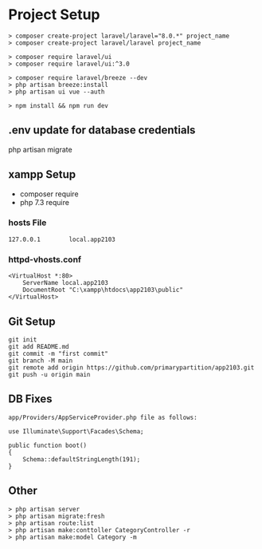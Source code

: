 # Project Setup

```
> composer create-project laravel/laravel="8.0.*" project_name
> composer create-project laravel/laravel project_name
```

```
> composer require laravel/ui
> composer require laravel/ui:^3.0
```

```
> composer require laravel/breeze --dev
> php artisan breeze:install
> php artisan ui vue --auth
```

```
> npm install && npm run dev
```


## .env update for database credentials

php artisan migrate


## xampp Setup 

- composer require
- php 7.3 require


### hosts File

```
127.0.0.1        local.app2103
```


### httpd-vhosts.conf

```
<VirtualHost *:80>   
	ServerName local.app2103
	DocumentRoot "C:\xampp\htdocs\app2103\public" 
</VirtualHost>
```


## Git Setup

```
git init
git add README.md
git commit -m "first commit"
git branch -M main
git remote add origin https://github.com/primarypartition/app2103.git
git push -u origin main
```


## DB Fixes

```
app/Providers/AppServiceProvider.php file as follows:

use Illuminate\Support\Facades\Schema;

public function boot() 
{
    Schema::defaultStringLength(191); 
}
```


## Other

```
> php artisan server
> php artisan migrate:fresh
> php artisan route:list
> php artisan make:conttoller CategoryController -r
> php artisan make:model Category -m
```
